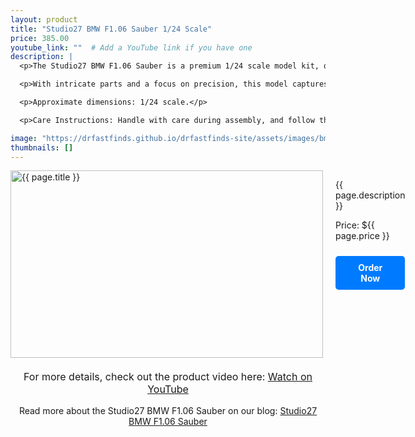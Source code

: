 ```yaml
---
layout: product
title: "Studio27 BMW F1.06 Sauber 1/24 Scale"
price: 385.00
youtube_link: ""  # Add a YouTube link if you have one
description: |
  <p>The Studio27 BMW F1.06 Sauber is a premium 1/24 scale model kit, offering a highly detailed and accurate representation of the BMW Sauber F1 car. This kit is perfect for advanced model builders looking to replicate the famous F1.06 from BMW's 2006 Formula 1 season.</p>

  <p>With intricate parts and a focus on precision, this model captures the spirit of BMW's engineering excellence. It's a fantastic addition to any Formula 1 enthusiast's collection, showcasing a pivotal moment in Sauber's racing history.</p>

  <p>Approximate dimensions: 1/24 scale.</p>

  <p>Care Instructions: Handle with care during assembly, and follow the detailed instructions included for best results.</p>

image: "https://drfastfinds.github.io/drfastfinds-site/assets/images/bms.jpg"
thumbnails: []
---
```


<div class="product-detail">
    <div class="product-image-box">
        <img class="main-image" src="{{ page.image }}" alt="{{ page.title }}">
    </div>
    <div class="product-text">
        <p>{{ page.description }}</p>
        <p>Price: ${{ page.price }}</p>
        <a href="{{ site.baseurl }}/order" class="buy-now">Order Now</a>
    </div>
</div>

<div style="text-align: center;">
    <p class="youtube-link">For more details, check out the product video here: 
        <a href="{{ page.youtube_link }}" target="_blank">Watch on YouTube</a>
    </p>
    <p>Read more about the Studio27 BMW F1.06 Sauber on our blog: 
        <a href="https://drfastfinds.github.io/drfastfinds-site/collectibles/model%20kits/studio27/bmw/f1/2024/09/25/studio27-bmw-f1-06-sauber.html">Studio27 BMW F1.06 Sauber</a>
    </p>
</div>

<style>
.product-detail {
    display: flex;
    align-items: flex-start;
    gap: 20px;
    margin-bottom: 20px;
}

.product-image-box {
    flex-shrink: 0;
    width: 500px; 
    height: 300px; 
    overflow: hidden; 
}

.main-image {
    width: 100%; 
    height: 100%; 
    object-fit: contain; 
    display: block;
}

.product-text {
    max-width: 400px;
    flex-grow: 1;
}

.youtube-link {
    text-align: center;
    margin-top: 20px;
    font-size: 16px;
}

.buy-now {
    display: inline-block;
    padding: 10px 20px;
    margin-top: 10px;
    background-color: #007bff;
    color: #fff;
    text-decoration: none;
    border-radius: 5px;
    font-weight: bold;
    text-align: center;
}

.buy-now:hover {
    background-color: #0056b3;
}
</style>
